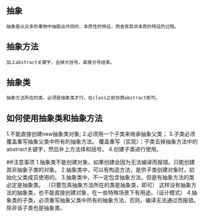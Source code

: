 ## 抽象
    抽象是从众多的事物中抽取出共同的、本质性的特征，而舍弃其非本质的特征的过程。

## 抽象方法
    加上abstract关键字，去掉大括号，直接分号结束。

## 抽象类
    抽象方法所在的类，必须是抽象类才行，在class之前协商abstract即可。
    
## 如何使用抽象类和抽象方法
1.不能直接创建new抽象类对象;
2.必须用一个子类来继承抽象父类；
3.子类必须覆盖重写抽象父类中所有的抽象方法。
覆盖重写（实现）：子类去掉抽象方法中的abstract关键字，然后补上方法体和括号。
4.创建子类进行使用。

##注意事项
    1.抽象类不能创建对象，如果创建会因为无法编译而报错。只能创建其非抽象子类的对象。
    2.抽象类中，可以有构造方法，是供子类创建对象时，初始化父类成员使用的。
    3.抽象类中，不一定包含抽象方法，但是有抽象方法的类必定是抽象类。
    （只要包真抽象方法所在的类是抽象类，即可）
    这样没有抽象方法的抽象类，也不能直接创建对象，在一些特殊场景下有用途。（设计模式）
    4.抽象类的子类，必须重写抽象父类中所有的抽象方法，否则，编译无法通过而报错。除非该子类也是抽象类。

